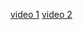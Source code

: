 [video 1](https://youtu.be/5Mam9NuxwQc?t=18731)
[video 2](https://www.youtube.com/watch?v=asB-dUwpH4Y)